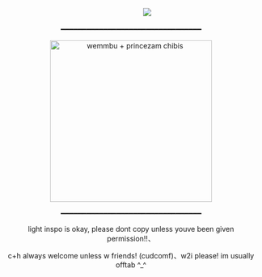 
‎ ‎ ‎ ‎ ‎ ‎ ‎ ‎‎ ‎ ‎ ‎ ‎ ‎ ‎ ‎ ‎ ‎ ‎ ‎ ‎ ‎ ‎ ‎ ‎ ‎ ‎ ‎ ‎ ‎ ‎ ‎ ‎ ‎ ‎ ‎ ‎ ‎‎ ‎ ‎ ‎ ‎ ‎ ‎ ‎ ‎ ‎ ‎ ‎ ‎  ‎‎ ‎ ‎ ‎ ‎ ‎ ‎ ‎ ‎ ‎ ‎ ‎ ‎ ‎ ‎ ‎ ‎ ‎ ‎ ‎ ‎ ‎ ‎ ‎ ‎ ‎ ‎ ‎ ‎ ‎ ‎ ‎ ‎ ‎  ‎ ‎ ‎  ‎ ‎ ‎ ‎ ‎ ‎ ‎ ‎ ‎ ‎ ‎ ‎ ‎ ‎ ‎ ‎ ‎ ‎ ‎ ‎ ‎ ‎ ‎ ![](https://komarev.com/ghpvc/?username=allmightyaxle&color=e0bd3c&label=♫)
<p align="center">━━━━━━━━━━━━━━━━━━━━━━━━━━━━━━━━━</p>
<p align="center">
<img height="320" alt="wemmbu + princezam chibis" src="https://i.imgur.com/YyGwYUq.png" />
</p>
<p align="center">━━━━━━━━━━━━━━━━━━━━━━━━━━━━━━━━━</p>
<p align="center">light inspo is okay, please dont copy unless youve been given permission!!、</p>
<p align="center">c+h always welcome unless w friends! (cudcomf)、w2i please! im usually offtab ^_^</p>
